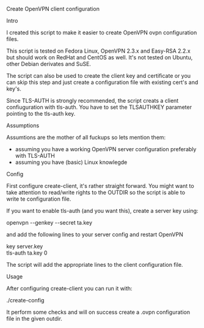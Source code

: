 Create OpenVPN client configuration

Intro

I created this script to make it easier to create OpenVPN ovpn configuration files. 

This script is tested on Fedora Linux, OpenVPN 2.3.x and Easy-RSA 2.2.x but should work on RedHat and CentOS as well. 
It's not tested on Ubuntu, other Debian derivates and SuSE. 

The script can also be used to create the client key and certificate or you can skip this step and just create a configuration file with existing cert's and key's. 

Since TLS-AUTH is strongly recommended, the script creats a client confiuguration with tls-auth. You have to set the TLSAUTHKEY parameter pointing to the tls-auth key. 

Assumptions

Assumtions are the mother of all fuckups so lets mention them: 
- assuming you have a working OpenVPN server configuration preferably with TLS-AUTH
- assuming you have (basic) Linux knowlegde 


Config

First configure create-client, it's rather straight forward. You might want to take
attention to read/write rights to the OUTDIR so the script is able to write te configuration file. 

If you want to enable tls-auth (and you want this), create a server key using:

   openvpn --genkey --secret ta.key 

and add the following lines to your server config and restart OpenVPN

   key server.key  
   tls-auth ta.key 0

The script will add the appropriate lines to the client configuration file. 


Usage

After configuring create-client you can run it with: 

./create-config <clientname>  

It perform some checks and will on success create a <clientname>.ovpn configuration file
in the given outdir. 


